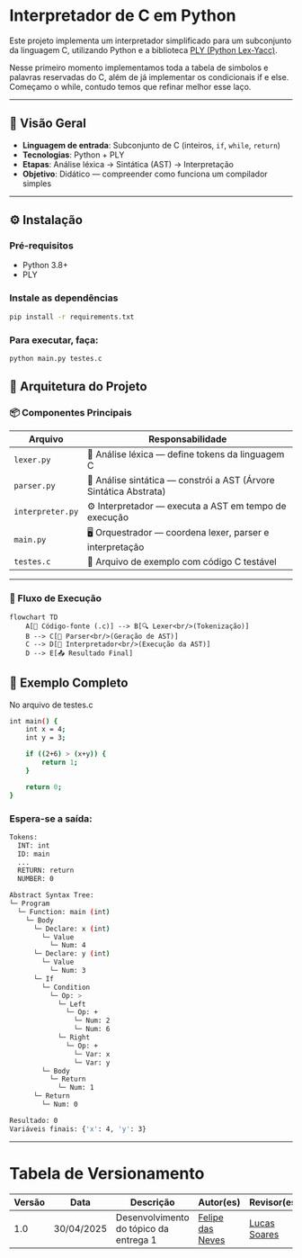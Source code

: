 # Interpretador de C em Python

Este projeto implementa um interpretador simplificado para um subconjunto da linguagem C, utilizando Python e a biblioteca [PLY (Python Lex-Yacc)](http://www.dabeaz.com/ply/).

Nesse primeiro momento implementamos toda a tabela de simbolos e palavras reservadas do C, além de já implementar os condicionais if e else. Começamo o while, contudo temos que refinar melhor esse laço.

---

## 📌 Visão Geral

- **Linguagem de entrada**: Subconjunto de C (inteiros, `if`, `while`, `return`)
- **Tecnologias**: Python + PLY
- **Etapas**: Análise léxica → Sintática (AST) → Interpretação
- **Objetivo**: Didático — compreender como funciona um compilador simples

---

## ⚙️ Instalação

### Pré-requisitos

- Python 3.8+
- PLY

### Instale as dependências

```bash
pip install -r requirements.txt

```

### Para executar, faça:

```bash
python main.py testes.c

```

## 🧱 Arquitetura do Projeto

### 📦 Componentes Principais

| Arquivo          | Responsabilidade                                        |
|------------------|----------------------------------------------------------|
| `lexer.py`       | 🧪 Análise léxica — define tokens da linguagem C         |
| `parser.py`      | 🧠 Análise sintática — constrói a AST (Árvore Sintática Abstrata) |
| `interpreter.py` | ⚙️ Interpretador — executa a AST em tempo de execução    |
| `main.py`        | 🖥️ Orquestrador — coordena lexer, parser e interpretação |
| `testes.c`       | 🧾 Arquivo de exemplo com código C testável              |

---

### 🔁 Fluxo de Execução

```mermaid
flowchart TD
    A[📄 Código-fonte (.c)] --> B[🔍 Lexer<br/>(Tokenização)]
    B --> C[🧩 Parser<br/>(Geração de AST)]
    C --> D[🧮 Interpretador<br/>(Execução da AST)]
    D --> E[📤 Resultado Final]
```

## 📂 Exemplo Completo

No arquivo de testes.c
  
```bash
int main() {
    int x = 4;
    int y = 3;

    if ((2+6) > (x+y)) {
        return 1;
    }

    return 0;
}
```
### Espera-se a saída:

```bash
Tokens:
  INT: int
  ID: main
  ...
  RETURN: return
  NUMBER: 0

Abstract Syntax Tree:
└─ Program
  └─ Function: main (int)
    └─ Body
      └─ Declare: x (int)
        └─ Value
          └─ Num: 4
      └─ Declare: y (int)
        └─ Value
          └─ Num: 3
      └─ If
        └─ Condition
          └─ Op: >
            └─ Left
              └─ Op: +
                └─ Num: 2
                └─ Num: 6
            └─ Right
              └─ Op: +
                └─ Var: x
                └─ Var: y
        └─ Body
          └─ Return
            └─ Num: 1
      └─ Return
        └─ Num: 0

Resultado: 0
Variáveis finais: {'x': 4, 'y': 3}

```

---
# Tabela de Versionamento 

| Versão | Data       | Descrição                           | Autor(es) | Revisor(es) |
|--------|------------|-------------------------------------|-----------|-------------|
| 1.0    | 30/04/2025 | Desenvolvimento do tópico da entrega 1        | [Felipe das Neves](https://github.com/FelipeFreire-gf) | [Lucas Soares](https://github.com/lucaaassb) |